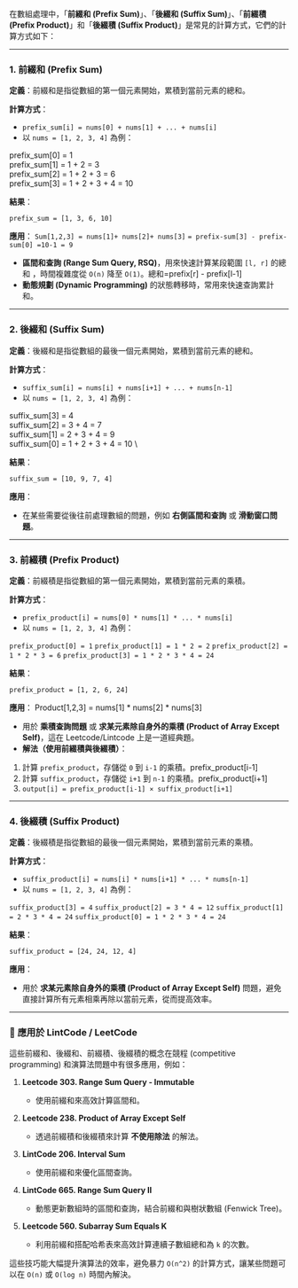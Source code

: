 
在數組處理中，「**前綴和 (Prefix Sum)**」、「**後綴和 (Suffix Sum)**」、「**前綴積 (Prefix Product)**」和「**後綴積 (Suffix Product)**」是常見的計算方式，它們的計算方式如下：

---

### 1. **前綴和 (Prefix Sum)**

**定義**：前綴和是指從數組的第一個元素開始，累積到當前元素的總和。

**計算方式**：

- `prefix_sum[i] = nums[0] + nums[1] + ... + nums[i]`
- 以 `nums = [1, 2, 3, 4]` 為例：

prefix_sum[0] = 1  
prefix_sum[1] = 1 + 2 = 3  
prefix_sum[2] = 1 + 2 + 3 = 6  
prefix_sum[3] = 1 + 2 + 3 + 4 = 10  

**結果**：

`prefix_sum = [1, 3, 6, 10]`

**應用**：
	`Sum[1,2,3] = nums[1]+ nums[2]+ nums[3]`
	`= prefix-sum[3] - prefix-sum[0] =10-1 = 9` 

- **區間和查詢 (Range Sum Query, RSQ)**，用來快速計算某段範圍 `[l, r]` 的總和 ，時間複雜度從 `O(n)` 降至 `O(1)`。總和=prefix[r] - prefix[l-1]
- **動態規劃 (Dynamic Programming)** 的狀態轉移時，常用來快速查詢累計和。

---

### 2. **後綴和 (Suffix Sum)**

**定義**：後綴和是指從數組的最後一個元素開始，累積到當前元素的總和。

**計算方式**：

- `suffix_sum[i] = nums[i] + nums[i+1] + ... + nums[n-1]`
- 以 `nums = [1, 2, 3, 4]` 為例：

suffix_sum[3] = 4 \
suffix_sum[2] = 3 + 4 = 7 \
suffix_sum[1] = 2 + 3 + 4 = 9 \
suffix_sum[0] = 1 + 2 + 3 + 4 = 10 \

**結果**：

`suffix_sum = [10, 9, 7, 4]`

**應用**：

- 在某些需要從後往前處理數組的問題，例如 **右側區間和查詢** 或 **滑動窗口問題**。

---

### 3. **前綴積 (Prefix Product)**

**定義**：前綴積是指從數組的第一個元素開始，累積到當前元素的乘積。

**計算方式**：

- `prefix_product[i] = nums[0] * nums[1] * ... * nums[i]`
- 以 `nums = [1, 2, 3, 4]` 為例：

`prefix_product[0] = 1`
`prefix_product[1] = 1 * 2 = 2`
`prefix_product[2] = 1 * 2 * 3 = 6`
`prefix_product[3] = 1 * 2 * 3 * 4 = 24`


**結果**：

`prefix_product = [1, 2, 6, 24]`

**應用**：
    Product[1,2,3] = nums[1]  * nums[2]  * nums[3] 

- 用於 **乘積查詢問題** 或 **求某元素除自身外的乘積 (Product of Array Except Self)**，這在 Leetcode/Lintcode 上是一道經典題。
- **解法（使用前綴積與後綴積）**：

1. 計算 `prefix_product`，存儲從 `0` 到 `i-1` 的乘積。prefix_product[i-1] 
2. 計算 `suffix_product`，存儲從 `i+1` 到 `n-1` 的乘積。prefix_product[i+1] 
3. `output[i] = prefix_product[i-1] × suffix_product[i+1]`

---

### 4. **後綴積 (Suffix Product)**

**定義**：後綴積是指從數組的最後一個元素開始，累積到當前元素的乘積。

**計算方式**：

- `suffix_product[i] = nums[i] * nums[i+1] * ... * nums[n-1]`
- 以 `nums = [1, 2, 3, 4]` 為例：

`suffix_product[3] = 4`
`suffix_product[2] = 3 * 4 = 12`
`suffix_product[1] = 2 * 3 * 4 = 24`
`suffix_product[0] = 1 * 2 * 3 * 4 = 24`


**結果**：

`suffix_product = [24, 24, 12, 4]`

**應用**：

- 用於 **求某元素除自身外的乘積 (Product of Array Except Self)** 問題，避免直接計算所有元素相乘再除以當前元素，從而提高效率。

---

### 📌 **應用於 LintCode / LeetCode**

這些前綴和、後綴和、前綴積、後綴積的概念在競程 (competitive programming) 和演算法問題中有很多應用，例如：

1. **Leetcode 303. Range Sum Query - Immutable**
    
    - 使用前綴和來高效計算區間和。
2. **Leetcode 238. Product of Array Except Self**
    
    - 透過前綴積和後綴積來計算 **不使用除法** 的解法。
3. **LintCode 206. Interval Sum**
    
    - 使用前綴和來優化區間查詢。
4. **LintCode 665. Range Sum Query II**
    
    - 動態更新數組時的區間和查詢，結合前綴和與樹狀數組 (Fenwick Tree)。
5. **Leetcode 560. Subarray Sum Equals K**
    
    - 利用前綴和搭配哈希表來高效計算連續子數組總和為 `k` 的次數。

這些技巧能大幅提升演算法的效率，避免暴力 `O(n^2)` 的計算方式，讓某些問題可以在 `O(n)` 或 `O(log n)` 時間內解決。

[^1]: 

[^2]: prefix_sum[0] = 1
	prefix_sum[1] = 1 + 2 = 3
	prefix_sum[2] = 1 + 2 + 3 = 6
	prefix_sum[3] = 1 + 2 + 3 + 4 = 10
